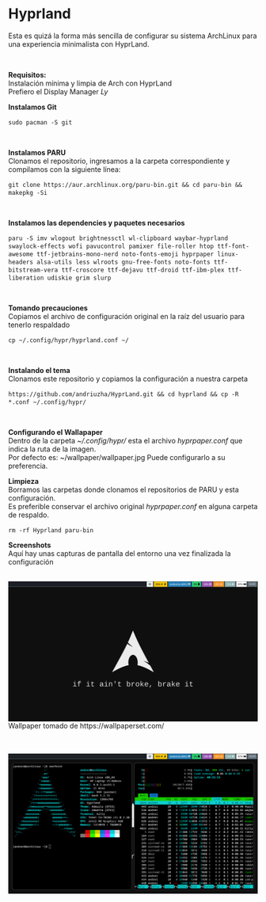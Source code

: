# Hyprland
Esta es quizá la forma más sencilla de configurar su sistema ArchLinux para una experiencia minimalista con HyprLand.

<br>

<b> Requisitos: </b>
</br>
Instalación mínima y limpia de Arch con HyprLand </br>
Prefiero el Display Manager *Ly*
<br>

<b> Instalamos Git</b>
</br>
```
sudo pacman -S git
```
<br>

<b> Instalamos PARU </b>
</br>
Clonamos el repositorio, ingresamos a la carpeta correspondiente y compilamos con la siguiente línea:
```
git clone https://aur.archlinux.org/paru-bin.git && cd paru-bin && makepkg -Si
```
<br>

<b> Instalamos las dependencies y paquetes necesarios </b>
</br>
```
paru -S imv wlogout brightnessctl wl-clipboard waybar-hyprland swaylock-effects wofi pavucontrol pamixer file-roller htop ttf-font-awesome ttf-jetbrains-mono-nerd noto-fonts-emoji hyprpaper linux-headers alsa-utils less wlroots gnu-free-fonts noto-fonts ttf-bitstream-vera ttf-croscore ttf-dejavu ttf-droid ttf-ibm-plex ttf-liberation udiskie grim slurp
```
<br>

<b> Tomando precauciones </b>
</br>
Copiamos el archivo de configuración original en la raíz del usuario para tenerlo respaldado
```
cp ~/.config/hypr/hyprland.conf ~/
```
<br>

<b> Instalando el tema </b>
</br>
Clonamos este repositorio y copiamos la configuración a nuestra carpeta
```
https://github.com/andriuzha/HyprLand.git && cd hyprland && cp -R *.conf ~/.config/hypr/
```
<br>

<b> Configurando el Wallapaper </b>
</br>
Dentro de la carpeta *~/.config/hypr/* esta el archivo *hyprpaper.conf*  que indica la ruta de la imagen. </br>
Por defecto es: ~/wallpaper/wallpaper.jpg Puede configurarlo a su preferencia.
<br>

<b> Limpieza </b>
</br>
Borramos las carpetas donde clonamos el repositorios de PARU y esta configuración. </br>
Es preferible conservar el archivo original *hyprpaper.conf* en alguna carpeta de respaldo.
```
rm -rf Hyprland paru-bin
```


<b> Screenshots </b>
</br>
Aquí hay unas capturas de pantalla del entorno una vez finalizada la configuración
<br></br>

<img align="center" src="/screenshot1.png">
Wallpaper tomado de https://wallpaperset.com/

<br></br>
<img align="center" src="/screenshot2.png">
